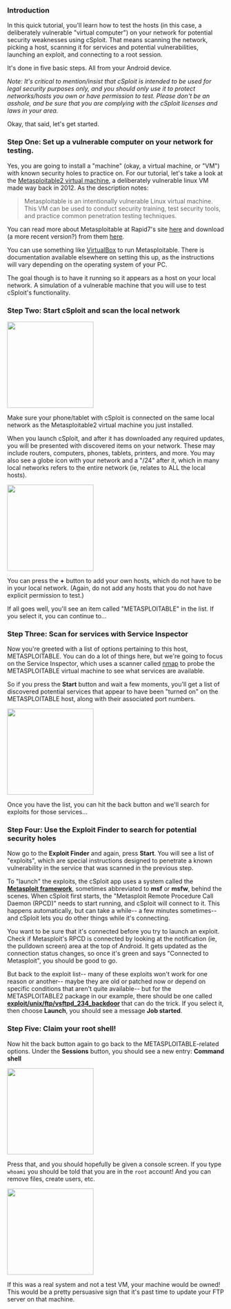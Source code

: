 ### Introduction

In this quick tutorial, you'll learn how to test the hosts (in this case, a deliberately vulnerable "virtual computer") on your network for potential security weaknesses using cSploit.  That means scanning the network, picking a host, scanning it for services and potential vulnerabilities, launching an exploit, and connecting to a root session.

It's done in five basic steps.  All from your Android device.

*Note:  It's critical to mention/insist that cSploit is intended to be used for legal security purposes only, and you should only use it to protect networks/hosts you own or have permission to test.  Please don't be an asshole, and be sure that you are complying with the cSploit licenses and laws in your area.*

Okay, that said, let's get started.

### Step One:  Set up a vulnerable computer on your network for testing.

Yes, you are going to install a "machine" (okay, a virtual machine, or "VM") with known security holes to practice on.  For our tutorial, let's take a look at the [Metasploitable2 virtual machine](http://sourceforge.net/projects/metasploitable/files/Metasploitable2/), a deliberately vulnerable linux VM made way back in 2012.  As the description notes:

> Metasploitable is an intentionally vulnerable Linux virtual machine. This VM can be used to conduct security training, test security tools, and practice common penetration testing techniques. 

You can read more about Metasploitable at Rapid7's site [here](https://community.rapid7.com/docs/DOC-1875) and download (a more recent version?) from them [here](https://information.rapid7.com/metasploitable-download.html).

You can use something like [VirtualBox](https://www.virtualbox.org/wiki/Downloads) to run Metasploitable.  There is documentation available elsewhere on setting this up, as the instructions will vary depending on the operating system of your PC.

The goal though is to have it running so it appears as a host on your local network.  A simulation of a vulnerable machine that you will use to test cSploit's functionality.
 
### Step Two:  Start cSploit and scan the local network

<img src="http://i.imgur.com/cFll5P9.jpg" width="200">

Make sure your phone/tablet with cSploit is connected on the same local network as the Metasploitable2 virtual machine you just installed.

When you launch cSploit, and after it has downloaded any required updates, you will be presented with discovered items on your network.  These may include routers, computers, phones, tablets, printers, and more.  You may also see a globe icon with your network and a "/24" after it, which in many local networks refers to the entire network (ie, relates to ALL the local hosts).

<img src="http://i.imgur.com/SgYdSz7.jpg" width="200">

You can press the **+** button to add your own hosts, which do not have to be in your local network.  (Again, do not add any hosts that you do not have explicit permission to test.)

If all goes well, you'll see an item called "METASPLOITABLE" in the list.  If you select it, you can continue to...

### Step Three:  Scan for services with Service Inspector

Now you're greeted with a list of options pertaining to this host, METASPLOITABLE.  You can do a lot of things here, but we're going to focus on the Service Inspector, which uses a scanner called [nmap](https://en.wikipedia.org/wiki/Nmap) to probe the METASPLOITABLE virtual machine to see what services are available.

So if you press the **Start** button and wait a few moments, you'll get a list of discovered potential services that appear to have been "turned on" on the METASPLOITABLE host, along with their associated port numbers.

<img src="http://i.imgur.com/cYgBUd8.jpg " width="200">

Once you have the list, you can hit the back button and we'll search for exploits for those services...

### Step Four:  Use the Exploit Finder to search for potential security holes

Now go to the **Exploit Finder** and again, press **Start**.  You will see a list of "exploits", which are special instructions designed to penetrate a known vulnerability in the service that was scanned in the previous step.

To "launch" the exploits, the cSploit app uses a system called the **[Metasploit framework](https://www.metasploit.com/)**, sometimes abbreviated to **msf** or **msfw**, behind the scenes.  When cSploit first starts, the "Metasploit Remote Procedure Call Daemon (RPCD)" needs to start running, and cSploit will connect to it.  This happens automatically, but can take a while-- a few minutes sometimes-- and cSploit lets you do other things while it's connecting.

You want to be sure that it's connected before you try to launch an exploit.  Check if Metasploit's RPCD is connected by looking at the notification (ie, the pulldown screen) area at the top of Android.  It gets updated as the connection status changes, so once it's green and says "Connected to Metasploit", you should be good to go.

But back to the exploit list-- many of these exploits won't work for one reason or another-- maybe they are old or patched now or depend on specific conditions that aren't quite available-- but for the METASPLOITABLE2 package in our example, there should be one called **[exploit/unix/ftp/vsftpd_234_backdoor](http://www.rapid7.com/db/modules/exploit/unix/ftp/vsftpd_234_backdoor)** that can do the trick.  If you select it, then choose **Launch**, you should see a message **Job started**.

### Step Five:  Claim your root shell!

Now hit the back button again to go back to the METASPLOITABLE-related options.  Under the **Sessions** button, you should see a new entry:  **Command shell**

<img src="http://i.imgur.com/y0emBnc.jpg" width=200>

Press that, and you should hopefully be given a console screen.  If you type `whoami` you should be told that you are in the `root` account!  And you can remove files, create users, etc.

<img src="http://i.imgur.com/c0dxvXv.jpg" width=200>

If this was a real system and not a test VM, your machine would be owned!  This would be a pretty persuasive sign that it's past time to update your FTP server on that machine.